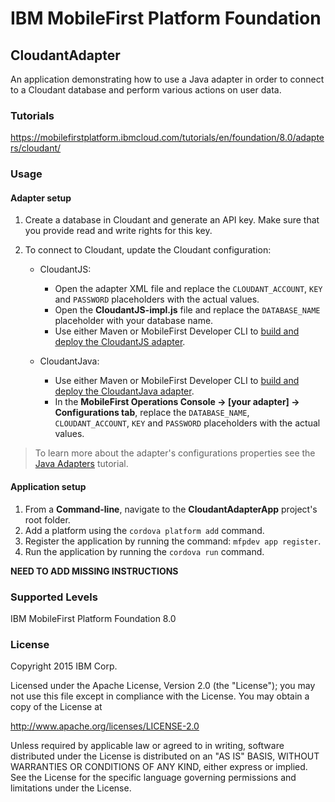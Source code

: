 IBM MobileFirst Platform Foundation
===
## CloudantAdapter
An application demonstrating how to use a Java adapter in order to connect to a Cloudant database and perform various actions on user data.

### Tutorials
https://mobilefirstplatform.ibmcloud.com/tutorials/en/foundation/8.0/adapters/cloudant/

### Usage
#### Adapter setup
1. Create a database in Cloudant and generate an API key. Make sure that you provide read and write rights for this key.
2. To connect to Cloudant, update the Cloudant configuration:

   * CloudantJS:
      - Open the adapter XML file and replace the `CLOUDANT_ACCOUNT`, `KEY` and `PASSWORD` placeholders with the actual values.  
      - Open the **CloudantJS-impl.js** file and replace the `DATABASE_NAME` placeholder with your database name.
      - Use either Maven or MobileFirst Developer CLI to [build and deploy the CloudantJS adapter](https://mobilefirstplatform.ibmcloud.com/tutorials/en/foundation/8.0/adapters/creating-adapters/).
   
   * CloudantJava:
      - Use either Maven or MobileFirst Developer CLI to [build and deploy the CloudantJava adapter](https://mobilefirstplatform.ibmcloud.com/tutorials/en/foundation/8.0/adapters/creating-adapters/).
      - In the **MobileFirst Operations Console → [your adapter] → Configurations tab**, replace the `DATABASE_NAME`, `CLOUDANT_ACCOUNT`, `KEY` and `PASSWORD` placeholders with the actual values.

  > To learn more about the adapter's configurations properties see the [Java Adapters](https://mobilefirstplatform.ibmcloud.com/tutorials/en/foundation/8.0/adapters/java-adapters) tutorial.

#### Application setup
1. From a **Command-line**, navigate to the **CloudantAdapterApp** project's root folder.
2. Add a platform using the `cordova platform add` command.
3. Register the application by running the command: `mfpdev app register`.
4. Run the application by running the `cordova run` command.

**NEED TO ADD MISSING INSTRUCTIONS**

### Supported Levels
IBM MobileFirst Platform Foundation 8.0

### License
Copyright 2015 IBM Corp.

Licensed under the Apache License, Version 2.0 (the "License");
you may not use this file except in compliance with the License.
You may obtain a copy of the License at

http://www.apache.org/licenses/LICENSE-2.0

Unless required by applicable law or agreed to in writing, software
distributed under the License is distributed on an "AS IS" BASIS,
WITHOUT WARRANTIES OR CONDITIONS OF ANY KIND, either express or implied.
See the License for the specific language governing permissions and
limitations under the License.
